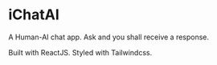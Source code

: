 # iChatAI

A Human-AI chat app. Ask and you shall receive a response.

Built with ReactJS. Styled with Tailwindcss.
